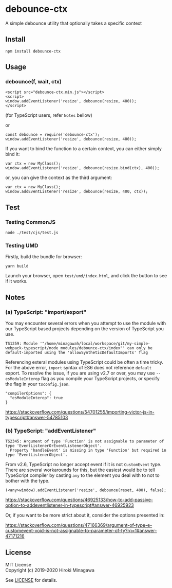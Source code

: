 # debounce-ctx

A simple debounce utility that optionally takes a specific context

## Install

```
npm install debounce-ctx
```

## Usage

### debounce(f, wait, ctx)

```
<script src="debounce-ctx.min.js"></script>
<script>
window.addEventListener('resize', debounce(resize, 400));
</script>
```

(for TypeScript users, refer `Notes` bellow)

or

```
const debounce = require('debounce-ctx');
window.addEventListener('resize', debounce(resize, 400));
```

If you want to bind the function to a certain context,
you can either simply bind it:

```
var ctx = new MyClass();
window.addEventListener('resize', debounce(resize.bind(ctx), 400));
```

or, you can give the context as the third argument:

```
var ctx = new MyClass();
window.addEventListener('resize', debounce(resize, 400, ctx));
```

## Test

### Testing CommonJS
```shell
node ./test/cjs/test.js
```

### Testing UMD
Firstly, build the bundle for browser:
```shell
yarn build
```
Launch your browser, open `test/umd/index.html`, and click the button to see if it works.


## Notes

### (a) TypeScript: "import/export"

You may encounter several errors when you attempt
to use the module with our TypeScript based projects
depending on the version of TypeScript you use.

```
TS1259: Module '"/home/minagawah/local/workspace/git/my-simple-webpack-typescript/node_modules/debounce-ctx/index"' can only be default-imported using the 'allowSyntheticDefaultImports' flag
```

Referencing exteral modules using TypeScript could be often a time tricky.
For the above error, `import` syntax of ES6 does not reference `default` export.
To resolve the issue, if you are using v2.7 or over,
you may use `--esModuleInterop` flag as you compile your TypeScript projects,
or specify the flag in your `tsconfig.json`.

```
"compilerOptions": {
  "esModuleInterop": true
}
```

https://stackoverflow.com/questions/54701255/importing-victor-js-in-typescript#answer-54785103


### (b) TypeScript: "addEventListener"

```
TS2345: Argument of type 'Function' is not assignable to parameter of type 'EventListenerOrEventListenerObject'.
  Property 'handleEvent' is missing in type 'Function' but required in type 'EventListenerObject'.
```

From v2.6, TypeScript no longer accept event if it is not `CustomEvent` type.  
There are several workarounds for this, but the easiest would be
to tell TypeScript compiler by casting `any` to the element you deal with
to not to bother with the type.

```
(<any>window).addEventListener('resize', debounce(reset, 400), false);
```

https://stackoverflow.com/questions/46925133/how-to-add-passive-option-to-addeventlistener-in-typescript#answer-46925923

Or, if you want to be more strict about it, consider the options presented in:

https://stackoverflow.com/questions/47166369/argument-of-type-e-customevent-void-is-not-assignable-to-parameter-of-ty?rq=1#answer-47171216


## License

MIT License  
Copyright (c) 2019-2020 Hiroki Minagawa

See [LICENSE](./LICENSE) for details.
